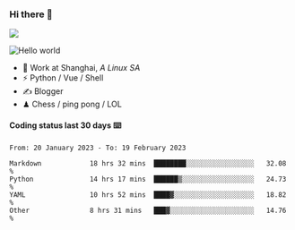 ### Hi there 👋
![](https://komarev.com/ghpvc/?username=Xuhandsome)


<img src="https://github-readme-stats.vercel.app/api?username=XuHandsome&show_icons=true&theme=merko" alt="Hello world">

<br/>

- 🍻  Work at Shanghai, _A Linux SA_
- ⚡  Python / Vue / Shell
- ✍️  Blogger
- ♟  Chess / ping pong / LOL

#### Coding status last 30 days ⌨️

<!--START_SECTION:waka-->

```text
From: 20 January 2023 - To: 19 February 2023

Markdown            18 hrs 32 mins  ████████░░░░░░░░░░░░░░░░░   32.08 %
Python              14 hrs 17 mins  ██████▒░░░░░░░░░░░░░░░░░░   24.73 %
YAML                10 hrs 52 mins  ████▓░░░░░░░░░░░░░░░░░░░░   18.82 %
Other               8 hrs 31 mins   ███▓░░░░░░░░░░░░░░░░░░░░░   14.76 %
```

<!--END_SECTION:waka-->
